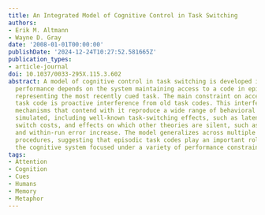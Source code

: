 ```yaml
---
title: An Integrated Model of Cognitive Control in Task Switching
authors:
- Erik M. Altmann
- Wayne D. Gray
date: '2008-01-01T00:00:00'
publishDate: '2024-12-24T10:27:52.581665Z'
publication_types:
- article-journal
doi: 10.1037/0033-295X.115.3.602
abstract: A model of cognitive control in task switching is developed in which controlled
  performance depends on the system maintaining access to a code in episodic memory
  representing the most recently cued task. The main constraint on access to the current
  task code is proactive interference from old task codes. This interference and the
  mechanisms that contend with it reproduce a wide range of behavioral phenomena when
  simulated, including well-known task-switching effects, such as latency and error
  switch costs, and effects on which other theories are silent, such as with-run slowing
  and within-run error increase. The model generalizes across multiple task-switching
  procedures, suggesting that episodic task codes play an important role in keeping
  the cognitive system focused under a variety of performance constraints.
tags:
- Attention
- Cognition
- Cues
- Humans
- Memory
- Metaphor
---
```

